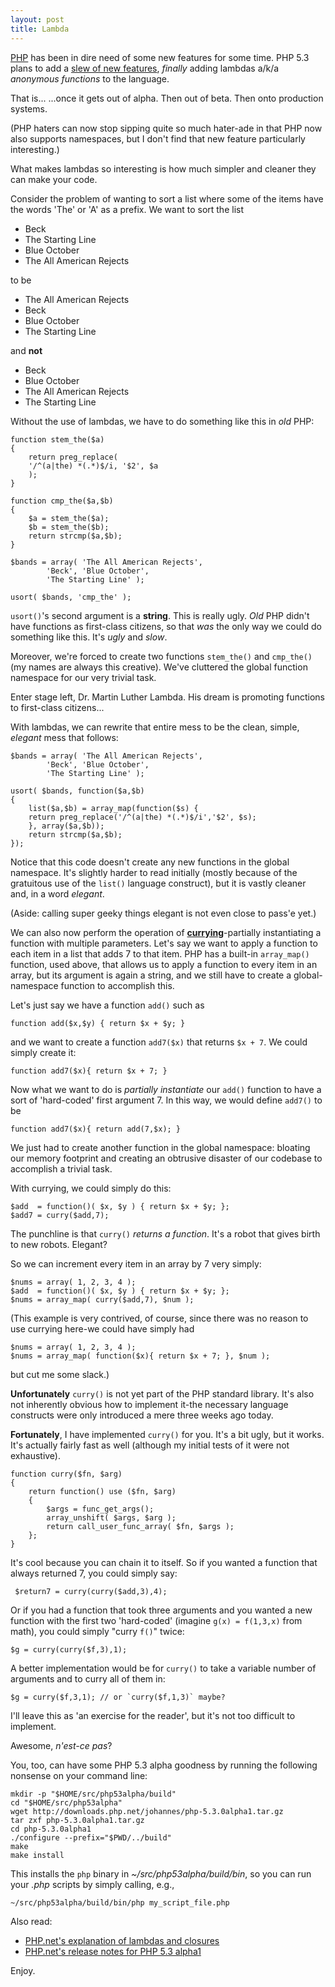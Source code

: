 ```yaml
---
layout: post
title: Lambda
---
```


[PHP][1] has been in dire need of some new features for some time. PHP 5.3 plans to add a [slew of new features][2], *finally* adding lambdas a/k/a *anonymous functions* to the language.

That is... ...once it gets out of alpha. Then out of beta. Then onto
production systems.

(PHP haters can now stop sipping quite so much hater-ade in that PHP now also
supports namespaces, but I don't find that new feature particularly
interesting.)

What makes lambdas so interesting is how much simpler and cleaner they can
make your code.

Consider the problem of wanting to sort a list where some of the items have
the words 'The' or 'A' as a prefix. We want to sort the list

 *  Beck
 *  The Starting Line
 *  Blue October
 *  The All American Rejects

to be

 *  The All American Rejects
 *  Beck
 *  Blue October
 *  The Starting Line

and **not**

 *  Beck
 *  Blue October
 *  The All American Rejects
 *  The Starting Line

Without the use of lambdas, we have to do something like this in *old* PHP:

    function stem_the($a)
    {
        return preg_replace( 
        '/^(a|the) *(.*)$/i, '$2', $a 
        );
    }
    
    function cmp_the($a,$b)
    {
        $a = stem_the($a);
        $b = stem_the($b);
        return strcmp($a,$b);
    }
    
    $bands = array( 'The All American Rejects',
            'Beck', 'Blue October',
            'The Starting Line' );
    
    usort( $bands, 'cmp_the' );

`usort()`'s second argument is a **string**. This is really ugly. *Old* PHP
didn't have functions as first-class citizens, so that *was* the only way we
could do something like this. It's *ugly* and *slow*.

Moreover, we're forced to create two functions `stem_the()` and `cmp_the()`
(my names are always this creative). We've cluttered the global function
namespace for our very trivial task.

Enter stage left, Dr. Martin Luther Lambda. His dream is promoting functions
to first-class citizens...

With lambdas, we can rewrite that entire mess to be the clean, simple,
*elegant* mess that follows:

    $bands = array( 'The All American Rejects',
            'Beck', 'Blue October',
            'The Starting Line' );
    
    usort( $bands, function($a,$b)
    {
        list($a,$b) = array_map(function($s) {
        return preg_replace('/^(a|the) *(.*)$/i','$2', $s);
        }, array($a,$b));
        return strcmp($a,$b);
    });

Notice that this code doesn't create any new functions in the global
namespace. It's slightly harder to read initially (mostly because of the
gratuitous use of the `list()` language construct), but it is vastly cleaner
and, in a word *elegant*.

(Aside: calling super geeky things elegant is not even close to pass'e yet.)

We can also now perform the operation of **[currying][3]**-partially
instantiating a function with multiple parameters. Let's say we want to apply
a function to each item in a list that adds 7 to that item. PHP has a built-in
`array_map()` function, used above, that allows us to apply a function to
every item in an array, but its argument is again a string, and we still have
to create a global-namespace function to accomplish this.

Let's just say we have a function `add()` such as

    function add($x,$y) { return $x + $y; }

and we want to create a function `add7($x)` that returns `$x + 7`. We could
simply create it:

    function add7($x){ return $x + 7; }

Now what we want to do is *partially instantiate* our `add()` function to have
a sort of 'hard-coded' first argument 7. In this way, we would define `add7()`
to be

    function add7($x){ return add(7,$x); }

We just had to create another function in the global namespace: bloating our
memory footprint and creating an obtrusive disaster of our codebase to
accomplish a trivial task.

With currying, we could simply do this:

    $add  = function()( $x, $y ) { return $x + $y; };
    $add7 = curry($add,7);

The punchline is that `curry()` *returns a function*. It's a robot that gives
birth to new robots. Elegant?

So we can increment every item in an array by 7 very simply:

    $nums = array( 1, 2, 3, 4 );
    $add  = function()( $x, $y ) { return $x + $y; };
    $nums = array_map( curry($add,7), $num );

(This example is very contrived, of course, since there was no reason to use
currying here-we could have simply had

    $nums = array( 1, 2, 3, 4 );
    $nums = array_map( function($x){ return $x + 7; }, $num );

but cut me some slack.)

**Unfortunately** `curry()` is not yet part of the PHP standard library. It's
also not inherently obvious how to implement it-the necessary language
constructs were only introduced a mere three weeks ago today.

**Fortunately**, I have implemented `curry()` for you. It's a bit ugly, but it
works. It's actually fairly fast as well (although my initial tests of it were
not exhaustive).

    function curry($fn, $arg)
    {
        return function() use ($fn, $arg)
        {
            $args = func_get_args();
            array_unshift( $args, $arg );
            return call_user_func_array( $fn, $args );
        };
    }

It's cool because you can chain it to itself. So if you wanted a function that
always returned 7, you could simply say:

     $return7 = curry(curry($add,3),4);

Or if you had a function that took three arguments and you wanted a new
function with the first two 'hard-coded' (imagine `g(x) = f(1,3,x)` from
math), you could simply "curry `f()`" twice:

    $g = curry(curry($f,3),1);

A better implementation would be for `curry()` to take a variable number of
arguments and to curry all of them in:

    $g = curry($f,3,1); // or `curry($f,1,3)` maybe?

I'll leave this as 'an exercise for the reader', but it's not too difficult to
implement.

Awesome, *n'est-ce pas*?

You, too, can have some PHP 5.3 alpha goodness by running the following
nonsense on your command line:

    mkdir -p "$HOME/src/php53alpha/build"
    cd "$HOME/src/php53alpha"
    wget http://downloads.php.net/johannes/php-5.3.0alpha1.tar.gz
    tar zxf php-5.3.0alpha1.tar.gz
    cd php-5.3.0alpha1
    ./configure --prefix="$PWD/../build"
    make
    make install

This installs the `php` binary in *~/src/php53alpha/build/bin*, so you can run
your *.php* scripts by simply calling, e.g.,

    ~/src/php53alpha/build/bin/php my_script_file.php

Also read:

 *  [PHP.net's explanation of lambdas and closures][4]
 *  [PHP.net's release notes for PHP 5.3 alpha1][2]

Enjoy.

 [1]: http://php.net
 [2]: http://www.php.net/archive/2008.php#id2008-08-01-1
 [3]: http://en.wikipedia.org/wiki/Currying
 [4]: http://wiki.php.net/rfc/closures
